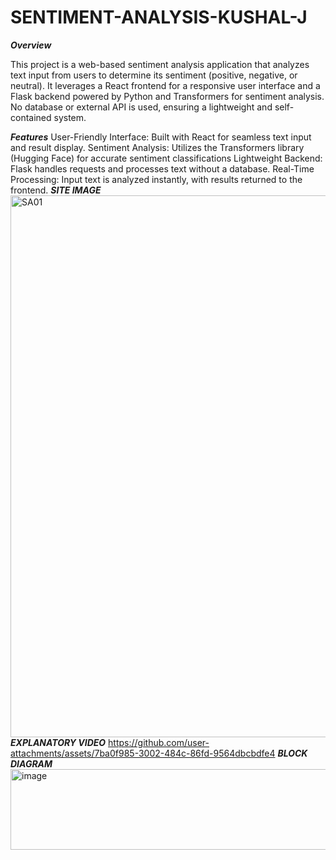 # SENTIMENT-ANALYSIS-KUSHAL-J
_**Overview**_

This project is a web-based sentiment analysis application that analyzes text input from users to determine its sentiment (positive, negative, or neutral). It leverages a React frontend for a responsive user interface and a Flask backend powered by Python and Transformers for sentiment analysis. No database or external API is used, ensuring a lightweight and self-contained system.

_**Features**_
User-Friendly Interface: Built with React for seamless text input and result display.
Sentiment Analysis: Utilizes the Transformers library (Hugging Face) for accurate sentiment classifications
Lightweight Backend: Flask handles requests and processes text without a database.
Real-Time Processing: Input text is analyzed instantly, with results returned to the frontend.
_**SITE IMAGE**_
<img width="1853" height="867" alt="SA01" src="https://github.com/user-attachments/assets/c01789c2-7850-4978-aa74-be6cdaf67f7e" />
_**EXPLANATORY VIDEO**_
https://github.com/user-attachments/assets/7ba0f985-3002-484c-86fd-9564dbcbdfe4
_**BLOCK DIAGRAM**_
<img width="993" height="129" alt="image" src="https://github.com/user-attachments/assets/802b6df6-7594-4122-862e-6b7e4bc89a6b" />






